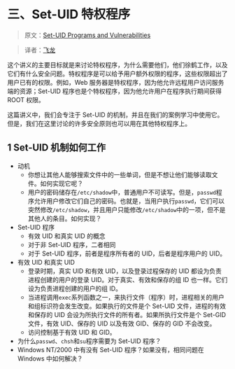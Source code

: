 # 三、Set-UID 特权程序

> 原文：[Set-UID Programs and Vulnerabilities](http://www.cis.syr.edu/~wedu/Teaching/CompSec/LectureNotes_New/Set_UID.pdf)

> 译者：[飞龙](https://github.com/wizardforcel)

这个讲义的主要目标就是来讨论特权程序，为什么需要他们，他们徐鹤工作，以及它们有什么安全问题。特权程序是可以给予用户额外权限的程序，这些权限超出了用户已有的权限。例如，Web 服务器是特权程序，因为他允许远程用户访问服务端的资源；Set-UID 程序也是个特权程序，因为他允许用户在程序执行期间获得 ROOT 权限。

这篇讲义中，我们会专注于 Set-UID 的机制，并且在我们的案例学习中使用它。但是，我们在这里讨论的许多安全原则也可以用在其他特权程序上。

## 1 Set-UID 机制如何工作

+   动机
    +   你想让其他人能够搜索文件中的一些单词，但是不想让他们能够读取文件。如何实现它呢？
    +   用户的密码储存在`/etc/shadow`中，普通用户不可读写。但是，`passwd`程序允许用户修改它们自己的密码。也就是，当用户执行`passwd`，它们可以突然修改`/etc/shadow`，并且用户只能修改`/etc/shadow`中的一项，但不是其他人的条目。如何实现？
+   Set-UID 程序
    +   有效 UID 和真实 UID 的概念
    +   对于非 Set-UID 程序，二者相同
    +   对于 Set-UID 程序，前者是程序所有者的 UID，后者是程序用户的 UID。
+   有效 UID 和真实 UID
    +   登录时期，真实 UID 和有效 UID，以及登录过程保存的 UID 都设为负责进程创建的用户的登录 UID。对于真实、有效和保存的组 ID 也一样。它们设为负责进程创建的用户的组 ID。
    +   当进程调用`exec`系列函数之一，来执行文件（程序）时，进程相关的用户和组标识符会发生改变。如果执行的文件是个 Set-UID 文件，进程的有效和保存的 UID 会设为所执行文件的所有者。如果所执行文件是个 Set-GID 文件，有效 UID、保存的 UID 以及有效 GID、保存的 GID 不会改变。
    +   访问控制基于有效 UID 和 GID。
+   为什么`passwd`、`chsh`和`su`程序需要为 Set-UID 程序？
+   Windows NT/2000 中有没有 Set-UID 程序？如果没有，相同问题在 Windows 中如何解决？
    
